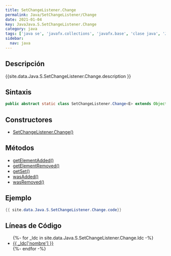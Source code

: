 ```yaml
---
title: SetChangeListener.Change
permalink: Java/SetChangeListener/Change
date: 2021-01-04
key: JavaJava.S.SetChangeListener.Change
category: java
tags: ['java se', 'javafx.collections', 'javafx.base', 'clase java', 'JavaFX 2.1']
sidebar: 
  nav: java
---
```


## Descripción
{{site.data.Java.S.SetChangeListener.Change.description }}

## Sintaxis
~~~java
public abstract static class SetChangeListener.Change<E> extends Object
~~~

## Constructores
* [SetChangeListener.Change()](/Java/SetChangeListener/Change/SetChangeListener/Change/)

## Métodos
* [getElementAdded()](/Java/SetChangeListener/Change/getElementAdded)
* [getElementRemoved()](/Java/SetChangeListener/Change/getElementRemoved)
* [getSet()](/Java/SetChangeListener/Change/getSet)
* [wasAdded()](/Java/SetChangeListener/Change/wasAdded)
* [wasRemoved()](/Java/SetChangeListener/Change/wasRemoved)

## Ejemplo
~~~java
{{ site.data.Java.S.SetChangeListener.Change.code}}
~~~

## Líneas de Código
<ul>
{%- for _ldc in site.data.Java.S.SetChangeListener.Change.ldc -%}
   <li>
       <a href="{{_ldc['url'] }}">{{ _ldc['nombre'] }}</a>
   </li>
{%- endfor -%}
</ul>

